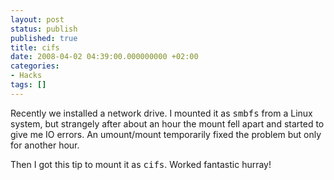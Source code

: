 ```yaml
---
layout: post
status: publish
published: true
title: cifs
date: 2008-04-02 04:39:00.000000000 +02:00
categories:
- Hacks
tags: []
---
```

Recently we installed a network drive. I mounted it as <tt>smbfs</tt> from a Linux system, but strangely after about an hour the mount fell apart and started to give me IO errors. An umount/mount temporarily fixed the problem but only for another hour.

Then I got this tip to mount it as <tt>cifs</tt>. Worked fantastic hurray!
